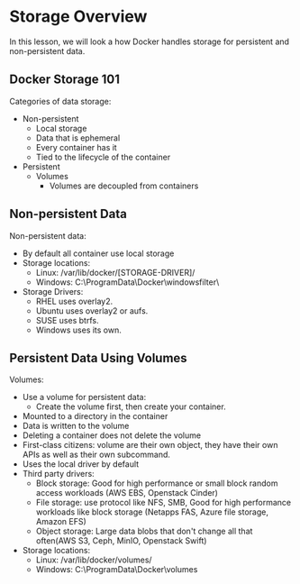 # Storage Overview

In this lesson, we will look a how Docker handles storage for persistent and non-persistent data.

## Docker Storage 101
Categories of data storage:
- Non-persistent
  - Local storage
  - Data that is ephemeral
  - Every container has it
  - Tied to the lifecycle of the container
- Persistent
  - Volumes
     - Volumes are decoupled from containers

## Non-persistent Data
Non-persistent data:
- By default all container use local storage
- Storage locations:
  - Linux: /var/lib/docker/[STORAGE-DRIVER]/
  - Windows: C:\ProgramData\Docker\windowsfilter\
- Storage Drivers:
  - RHEL uses overlay2.
  - Ubuntu uses overlay2 or aufs.
  - SUSE uses btrfs.
  - Windows uses its own.

## Persistent Data Using Volumes
Volumes:
- Use a volume for persistent data:
  - Create the volume first, then create your container.
- Mounted to a directory in the container
- Data is written to the volume
- Deleting a container does not delete the volume
- First-class citizens: volume are their own object, they have their own APIs as well as their own subcommand.
- Uses the local driver by default
- Third party drivers:
  - Block storage: Good for high performance or small block random access workloads (AWS EBS, Openstack Cinder)
  - File storage: use protocol like NFS, SMB, Good for high performance workloads like block storage (Netapps FAS, Azure file storage, Amazon EFS)
  - Object storage: Large data blobs that don't change all that often(AWS S3, Ceph, MinIO, Openstack Swift)
- Storage locations:
  - Linux: /var/lib/docker/volumes/
  - Windows: C:\ProgramData\Docker\volumes